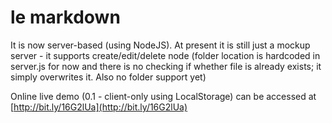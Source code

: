 # le markdown

It is now server-based (using NodeJS). At present it is still just a mockup server - 
it supports create/edit/delete node (folder location is hardcoded in server.js for now 
and there is no checking if whether file is already exists; it simply overwrites it. 
Also no folder support yet)

Online live demo (0.1 - client-only using LocalStorage) can be accessed at 
[http://bit.ly/16G2lUa](http://bit.ly/16G2lUa)
